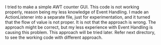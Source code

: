 I tried to make a simple AWT counter GUI. This code is not working properly, reason being my less knowledge of Event Handling. 
I made an ActionListener into a separate file, just for experimentation, and it turned that the flow of value is not proper. It is not that the approach is wrong. The approach might be correct, but my less experience with Event Handling is causing this problem. This approach will be tried later. Refer next directory, to see the working code with different approach. 